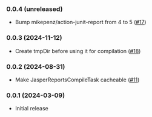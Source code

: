 ### 0.0.4 (unreleased)
* Bump mikepenz/action-junit-report from 4 to 5 ([#17](https://github.com/f-cramer/jasperreports-gradle-plugin/pull/17))

### 0.0.3 (2024-11-12)
* Create tmpDir before using it for compilation  ([#18](https://github.com/f-cramer/jasperreports-gradle-plugin/issues/18))

### 0.0.2 (2024-08-31)
* Make JasperReportsCompileTask cacheable ([#11](https://github.com/f-cramer/jasperreports-gradle-plugin/issues/11))

### 0.0.1 (2024-03-09)
* Initial release
